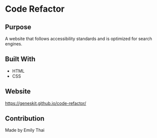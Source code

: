 # Code Refactor 

## Purpose
A website that follows accessibility standards and is optimized for search engines.

## Built With
* HTML
* CSS

## Website
https://geneskit.github.io/code-refactor/

## Contribution
Made by Emily Thai
